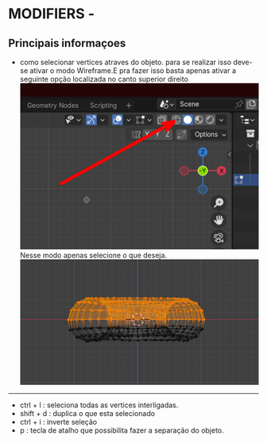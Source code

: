 # MODIFIERS -

## Principais informaçoes

- como selecionar vertices atraves do objeto.
para se realizar isso deve-se ativar o modo Wireframe.E pra fazer isso basta apenas ativar a seguinte opção localizada no canto superior direito <br>
![WireframeAtivar.png](.\WireframeAtivar.png)<br> 
Nesse modo apenas selecione o que deseja.
![WireframeAtivo.png](.\WireframeAtivo.png)<br> 
--- 

- ctrl + l : seleciona todas as vertices interligadas.
- shift + d : duplica o que esta selecionado
- ctrl + i : inverte seleção
- p : tecla de atalho que possibilita fazer a separação do objeto.
